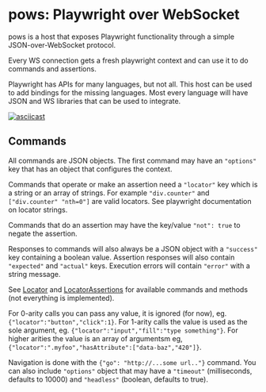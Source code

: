 # pows: Playwright over WebSocket

pows is a host that exposes Playwright functionality through a
simple JSON-over-WebSocket protocol.

Every WS connection gets a fresh playwright context and can use
it to do commands and assertions.

Playwright has APIs for many languages, but not all. This host can be used
to add bindings for the missing languages. Most every language will have
JSON and WS libraries that can be used to integrate.

[![asciicast](https://asciinema.org/a/630656.svg)](https://asciinema.org/a/630656)

## Commands

All commands are JSON objects. The first command may have an `"options"` key
that has an object that configures the context.

Commands that operate or make an assertion need a `"locator"` key which
is a string or an array of strings. For example `"div.counter"` and
`["div.counter" "nth=0"]` are valid locators. See playwright documentation
on locator strings.

Commands that do an assertion may have the key/value `"not": true` to negate
the assertion.

Responses to commands will also always be a JSON object with a `"success"` key
containing a boolean value. Assertion responses will also contain `"expected"` and
`"actual"` keys. Execution errors will contain `"error"` with a string message.

See [Locator](https://playwright.dev/java/docs/api/class-locator) and [LocatorAssertions](https://playwright.dev/java/docs/api/class-locatorassertions)
for available commands and methods (not everything is implemented).

For 0-arity calls you can pass any value, it is ignored (for now), eg. `{"locator":"button","click":1}`.
For 1-arity calls the value is used as the sole argument, eg. `{"locator":"input","fill":"type something"}`.
For higher arities the value is an array of argumentsm eg, `{"locator":".myfoo","hasAttribute":["data-baz","420"]}`.

Navigation is done with the `{"go": "http://...some url.."}` command. You can also
include `"options"` object that may have a `"timeout"` (milliseconds, defaults to 10000)
and `"headless"` (boolean, defaults to true).
